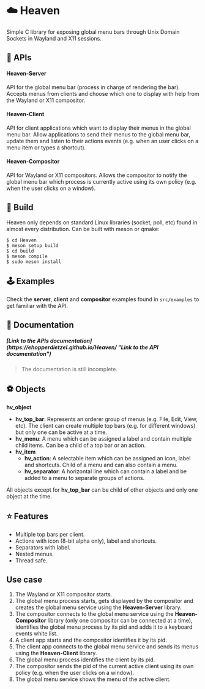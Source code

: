 # ☁️ Heaven

Simple C library for exposing global menu bars through Unix Domain Sockets in Wayland and X11 sessions.

## 🧩 APIs

#### Heaven-Server

API for the global menu bar (process in charge of rendering the bar). Accepts menus from clients and choose which one to display with help from the Wayland or X11 compositor.

#### Heaven-Client

API for client applications which want to display their menus in the global menu bar. Allow applications to send their menus to the global menu bar, update them and listen to their actions events (e.g. when an user clicks on a menu item or types a shortcut).

#### Heaven-Compositor

API for Wayland or X11 compositors. Allows the compositor to notify the global menu bar which process is currently active using its own policy (e.g. when the user clicks on a window).

## 🔨 Build

Heaven only depends on standard Linux libraries (socket, poll, etc) found in almost every distribution. Can be built with meson or qmake:

```
$ cd Heaven
$ meson setup build
$ cd build
$ meson compile
$ sudo meson install
```

## 🕹️ Examples

Check the **server**, **client** and **compositor** examples found in `src/examples` to get familiar with the API.

## 📖 Documentation
<h5> [Link to the APIs documentation](https://ehopperdietzel.github.io/Heaven/ "Link to the API documentation")</h5>

> The documentation is still incomplete.

## ⚽ Objects

**hv_object**
* **hv_top_bar**: Represents an orderer group of menus (e.g. File, Edit, View, etc). The client can create multiple top bars (e.g. for different windows) but only one can be active at a time.
* **hv_menu**: A menu which can be assigned a label and contain multiple child items. Can be a child of a top bar or an action.
* **hv_item**
	* **hv_action**: A selectable item which can be assigned an icon, label and shortcuts. Child of a menu and can also contain a menu.
	* **hv_separator**: A horizontal line which can contain a label and be added to a menu to separate groups of actions.

All objects except for **hv_top_bar** can be child of other objects and only one object at the time.

## ⭐ Features

* Multiple top bars per client.
* Actions with icon (8-bit alpha only), label and shortcuts.
* Separators with label.
* Nested menus.
* Thread safe.

## Use case

1. The Wayland or X11 compositor starts.
2. The global menu process starts, gets displayed by the compositor and creates the global menu service using the **Heaven-Server** library.
3. The compositor connects to the global menu service using the **Heaven-Compositor** library (only one compositor can be connected at a time), identifies the global menu process by its pid and adds it to a keyboard events white list.
4. A client app starts and the compositor identifies it by its pid.
5. The client app connects to the global menu service and sends its menus using the **Heaven-Client**  library.
6. The global menu process identifies the client by its pid.
7. The compositor sends the pid of the current active client using its own policy (e.g. when the user clicks on a window). 
8. The global menu service shows the menu of the active client.


